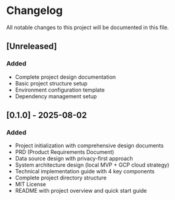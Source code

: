 # Changelog

All notable changes to this project will be documented in this file.

## [Unreleased]

### Added
- Complete project design documentation
- Basic project structure setup
- Environment configuration template
- Dependency management setup

## [0.1.0] - 2025-08-02

### Added
- Project initialization with comprehensive design documents
- PRD (Product Requirements Document)
- Data source design with privacy-first approach
- System architecture design (local MVP + GCP cloud strategy)
- Technical implementation guide with 4 key components
- Complete project directory structure
- MIT License
- README with project overview and quick start guide